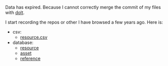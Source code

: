 Data has expired. Because I cannot correctly merge the commit of my files with [dolt](https://github.com/dolthub/dolt).

I start recording the repos or other I have browsed a few years ago. Here is:

- csv:
	- [resource.csv](https://gist.github.com/scillidan/bbfc6b3c124316f67c3ab6a411bd3ad0)
- database:
	- [resource](https://www.dolthub.com/repositories/scillidan/resource)
	- [asset](https://www.dolthub.com/repositories/scillidan/asset)
	- [reference](https://www.dolthub.com/repositories/scillidan/reference)